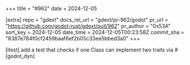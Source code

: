 +++
title = "#962"
date = 2024-12-05

[extra]
repo = "gdext"
docs_rel_url = "gdext/pr-962/godot"
pr_url = "https://github.com/godot-rust/gdext/pull/962"
pr_author = "0x53A"
sort_key = 2024-12-05
date_time = 2024-12-05T00:23:58Z
commit_sha = "8387e784f0cf2459baaf6ef2b05c33ee5bbed3a0"
+++

[itest] add a test that checks if one Class can implement two traits via #[godot_dyn]
